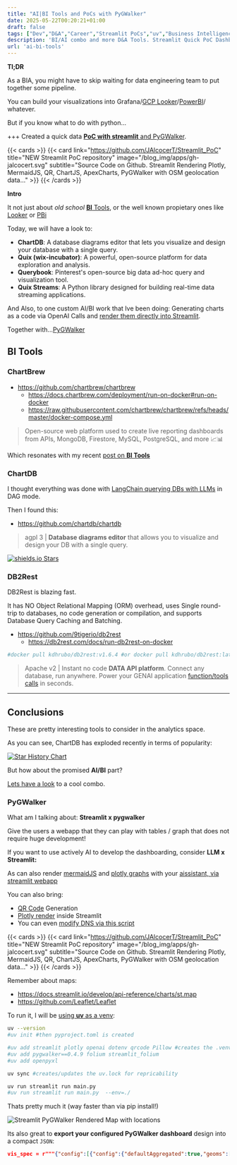```yaml
---
title: "AI|BI Tools and PoCs with PyGWalker"
date: 2025-05-22T00:20:21+01:00
draft: false
tags: ["Dev","D&A","Career","Streamlit PoCs","uv","Business Intelligence"]
description: 'BI/AI combo and more D&A Tools. Streamlit Quick PoC Dashboards with PyGWalker and data stories!'
url: 'ai-bi-tools'
---
```



**Tl;DR**

As a BIA, you might have to skip waiting for data engineering team to put together some pipeline.

You can build your visualizations into Grafana/[GCP Looker](https://jalcocert.github.io/JAlcocerT/understanding-google-cloud-platform/)/[PowerBI](https://jalcocert.github.io/JAlcocerT/about-powerbi/)/ whatever.

But if you know what to do with python...

+++ Created a quick data [**PoC with streamlit** and PyGWalker](#pygwalker).

{{< cards >}}
  {{< card link="https://github.com/JAlcocerT/Streamlit_PoC" title="NEW Streamlit PoC repository" image="/blog_img/apps/gh-jalcocert.svg" subtitle="Source Code on Github. Streamlit Rendering Plotly, MermaidJS, QR, ChartJS, ApexCharts, PyGWalker with OSM geolocation data..." >}}
{{< /cards >}}

**Intro**

It not just about *old school* [**BI** Tools](https://jalcocert.github.io/JAlcocerT/setup-bi-tools-docker/), or the well known propietary ones like [Looker](https://jalcocert.github.io/JAlcocerT/understanding-google-cloud-platform/) or [PBi](https://github.com/JAlcocerT/PBi)

Today, we will have a look to:

* **ChartDB**: A database diagrams editor that lets you visualize and design your database with a single query.
* **Quix (wix-incubator)**: A powerful, open-source platform for data exploration and analysis.
* **Querybook**: Pinterest's open-source big data ad-hoc query and visualization tool.
* **Quix Streams**: A Python library designed for building real-time data streaming applications.

And Also, to one custom AI/BI work that Ive been doing: Generating charts as a code via OpenAI Calls and [render them directly into Streamlit](#conclusions).

Together with...[PyGWalker](#pygwalker)

## BI Tools

### ChartBrew

* https://github.com/chartbrew/chartbrew
  * https://docs.chartbrew.com/deployment/run-on-docker#run-on-docker
  * https://raw.githubusercontent.com/chartbrew/chartbrew/refs/heads/master/docker-compose.yml

>  Open-source web platform used to create live reporting dashboards from APIs, MongoDB, Firestore, MySQL, PostgreSQL, and more 📈📊 

Which resonates with my recent [post on **BI Tools**](https://jalcocert.github.io/JAlcocerT/setup-bi-tools-docker/)

### ChartDB

I thought everything was done with [LangChain querying DBs with LLMs](https://jalcocert.github.io/JAlcocerT/langchain-chat-with-database/) in DAG mode.

Then I found this:

* https://github.com/chartdb/chartdb

> agpl 3 | **Database diagrams editor** that allows you to visualize and design your DB with a single query.

[![shields.io Stars](https://img.shields.io/github/stars/chartdb/chartdb)](https://github.com/chartdb/chartdb/stargazers)

### DB2Rest

DB2Rest is blazing fast.

It has NO Object Relational Mapping (ORM) overhead, uses Single round-trip to databases, no code generation or compilation, and supports Database Query Caching and Batching.

* https://github.com/9tigerio/db2rest
  * https://db2rest.com/docs/run-db2rest-on-docker

```sh
#docker pull kdhrubo/db2rest:v1.6.4 #or docker pull kdhrubo/db2rest:latest
```

> Apache v2 | Instant no code **DATA API platform**. Connect any database, run anywhere. Power your GENAI application [function/tools calls](https://jalcocert.github.io/JAlcocerT/how-to-use-openai-function-calling/) in seconds.


---

## Conclusions

These are pretty interesting tools to consider in the analytics space.

As you can see, ChartDB has exploded recently in terms of popularity:

[![Star History Chart](https://api.star-history.com/svg?repos=chartdb/chartdb,wix-incubator/quix,pinterest/querybook,quixio/quix-streams&type=Date)](https://star-history.com/chartdb/chartdb&wix-incubator/quix&pinterest/querybook&quixio/quix-streams&Date)

But how about the promised **AI/BI** part?

[Lets have a look](#pygwalker) to a cool combo.

### PyGWalker

What am I talking about: **Streamlit x pygwalker**

Give the users a webapp that they can play with tables / graph that does not require huge development!

If you want to use actively AI to develop the dashboarding, consider **LLM x Streamlit:**

As can also render [mermaidJS](https://github.com/JAlcocerT/Streamlit-AIssistant/blob/main/Z_AIgents/OpenAI_mermaid_v2c.py) and [plotly graphs](https://github.com/JAlcocerT/Streamlit-AIssistant/blob/main/Z_AIgents/OpenAI_plotly_v1b.py) with your [aissistant, via streamlit webapp](https://github.com/JAlcocerT/Streamlit-AIssistant/tree/main)

You can also bring:

* [QR Code](https://github.com/JAlcocerT/Streamlit_PoC/blob/main/Utils/QR_Gen.py) Generation
* [Plotly render](https://github.com/JAlcocerT/Streamlit_PoC/blob/main/Utils/st_Plotly.py) inside Streamlit
* You can even [modify DNS via this script](https://github.com/JAlcocerT/Streamlit_PoC/blob/main/flask_dnsupdater.py)

{{< cards >}}
  {{< card link="https://github.com/JAlcocerT/Streamlit_PoC" title="NEW Streamlit PoC repository" image="/blog_img/apps/gh-jalcocert.svg" subtitle="Source Code on Github. Streamlit Rendering Plotly, MermaidJS, QR, ChartJS, ApexCharts, PyGWalker with OSM geolocation data..." >}}
{{< /cards >}}

Remember about maps:

* https://docs.streamlit.io/develop/api-reference/charts/st.map
* https://github.com/Leaflet/Leaflet

To run it, I will be [using **uv** as a venv](https://jalcocert.github.io/JAlcocerT/useful-python-stuff/#uv):

```sh
uv --version
#uv init #then pyproject.toml is created

#uv add streamlit plotly openai dotenv qrcode Pillow #creates the .venv
#uv add pygwalker==0.4.9 folium streamlit_folium
#uv add openpyxl

uv sync #creates/updates the uv.lock for repricability

uv run streamlit run main.py
#uv run streamlit run main.py  --env=./
```

Thats pretty much it (way faster than via pip install!)

![Streamlit PyGWalker Rendered Map with locations](/blog_img/apps/streamlit/st_pygwalker_map.png)

Its also great to **export your configured PyGWalker dashboard** design into a compact `JSON`:

```json
vis_spec = r"""{"config":[{"config":{"defaultAggregated":true,"geoms":["poi"],"coordSystem":"geographic","limit":-1,"timezoneDisplayOffset":0},"encodings":{"dimensions":[{"fid":"OLT","name":"OLT","basename":"OLT","semanticType":"nominal","analyticType":"dimension","offset":0},{"fid":"Latitude","name":"Latitude","basename":"Latitude","semanticType":"quantitative","analyticType":"dimension","offset":0},{"fid":"Longitude","name":"Longitude","basename":"Longitude","semanticType":"quantitative","analyticType":"dimension","offset":0},{"fid":"Geohash","name":"Geohash","basename":"Geohash","semanticType":"nominal","analyticType":"dimension","offset":0},{"fid":"SyntheticMapped","name":"SyntheticMapped","basename":"SyntheticMapped","semanticType":"nominal","analyticType":"dimension","offset":0},{"fid":"gw_mea_key_fid","name":"Measure names","analyticType":"dimension","semanticType":"nominal"}],"measures":[{"fid":"SyntheticLocationsforOLT","name":"SyntheticLocationsforOLT","basename":"SyntheticLocationsforOLT","analyticType":"measure","semanticType":"quantitative","aggName":"sum","offset":0},{"fid":"Viewers","name":"Viewers","basename":"Viewers","analyticType":"measure","semanticType":"quantitative","aggName":"sum","offset":0},{"fid":"Viewers_1","name":"Viewers_1","basename":"Viewers_1","analyticType":"measure","semanticType":"quantitative","aggName":"sum","offset":0},{"fid":"Viewers_14","name":"Viewers_14","basename":"Viewers_14","analyticType":"measure","semanticType":"quantitative","aggName":"sum","offset":0},{"fid":"KPI_1","name":"KPI_1","basename":"KPI_1","analyticType":"measure","semanticType":"quantitative","aggName":"sum","offset":0},{"fid":"KPI_14","name":"KPI_14","basename":"KPI_14","analyticType":"measure","semanticType":"quantitative","aggName":"sum","offset":0},{"analyticType":"measure","fid":"gw_SkCP","name":"KPI_Color","semanticType":"quantitative","computed":true,"aggName":"sum","expression":{"op":"expr","as":"gw_SkCP","params":[{"type":"sql","value":"case when KPI_14 > 0.07 then 1 else 0 end"}]}},{"fid":"gw_count_fid","name":"Row count","analyticType":"measure","semanticType":"quantitative","aggName":"sum","computed":true,"expression":{"op":"one","params":[],"as":"gw_count_fid"}},{"fid":"gw_mea_val_fid","name":"Measure values","analyticType":"measure","semanticType":"quantitative","aggName":"sum"}],"rows":[],"columns":[],"color":[{"analyticType":"measure","fid":"gw_SkCP","name":"KPI_Color","semanticType":"quantitative","computed":true,"aggName":"sum","expression":{"op":"expr","as":"gw_SkCP","params":[{"type":"sql","value":"case when KPI_14 > 0.07 then 1 else 0 end"}]}}],"opacity":[],"size":[],"shape":[],"radius":[],"theta":[],"longitude":[{"fid":"Longitude","name":"Longitude","basename":"Longitude","semanticType":"quantitative","analyticType":"dimension","offset":0}],"latitude":[{"fid":"Latitude","name":"Latitude","basename":"Latitude","semanticType":"quantitative","analyticType":"dimension","offset":0}],"geoId":[],"details":[{"fid":"KPI_1","name":"KPI_1","basename":"KPI_1","analyticType":"measure","semanticType":"quantitative","aggName":"sum","offset":0},{"fid":"KPI_14","name":"KPI_14","basename":"KPI_14","analyticType":"measure","semanticType":"quantitative","aggName":"sum","offset":0}],"filters":[],"text":[]},"layout":{"showActions":false,"showTableSummary":false,"stack":"stack","interactiveScale":false,"zeroScale":true,"size":{"mode":"auto","width":800,"height":600},"format":{},"geoKey":"name","resolve":{"x":false,"y":false,"color":false,"opacity":false,"shape":false,"size":false},"scaleIncludeUnmatchedChoropleth":false,"showAllGeoshapeInChoropleth":false,"colorPalette":"darkGreen","useSvg":false,"scale":{"opacity":{},"size":{}}},"visId":"gw_-1jR","name":"Chart 1"}],"chart_map":{},"workflow_list":[{"workflow":[{"type":"transform","transform":[{"key":"gw_SkCP","expression":{"op":"expr","as":"gw_SkCP","params":[{"type":"sql","value":"(CASE  WHEN (\"KPI_14\" > (0.07)) THEN (1) ELSE (0) END )"}]}}]},{"type":"view","query":[{"op":"aggregate","groupBy":["Longitude","Latitude"],"measures":[{"field":"gw_SkCP","agg":"sum","asFieldKey":"gw_SkCP_sum"},{"field":"KPI_1","agg":"sum","asFieldKey":"KPI_1_sum"},{"field":"KPI_14","agg":"sum","asFieldKey":"KPI_14_sum"}]}]}]}],"version":"0.4.9"}"""
```
